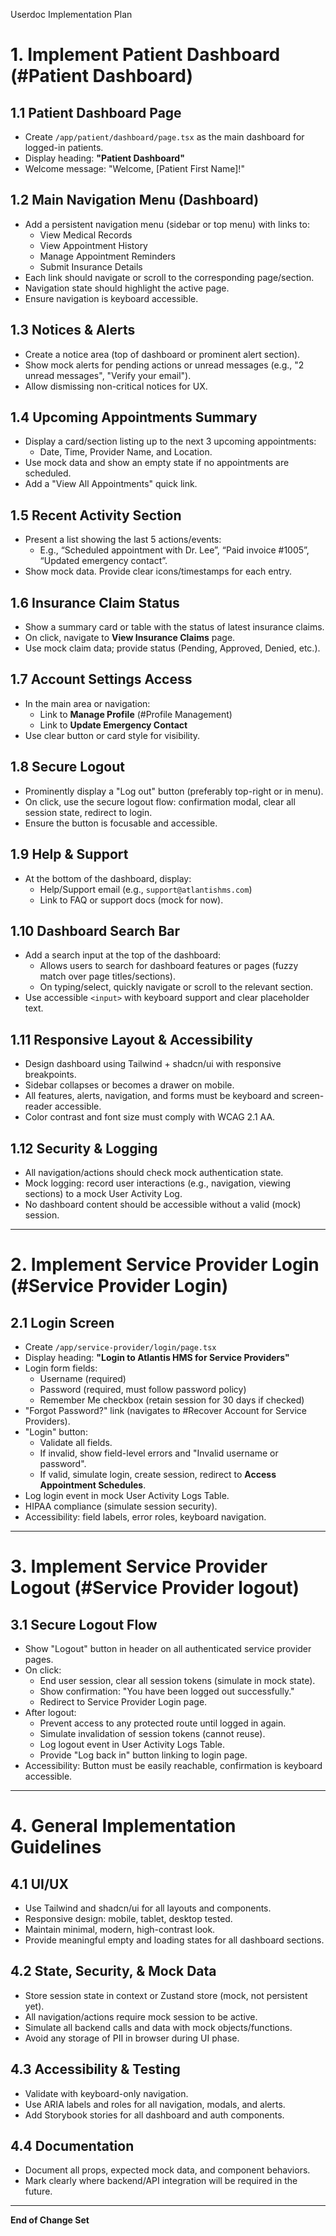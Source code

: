 Userdoc Implementation Plan

# 1. Implement Patient Dashboard (#Patient Dashboard)

## 1.1 Patient Dashboard Page
- Create `/app/patient/dashboard/page.tsx` as the main dashboard for logged-in patients.
- Display heading: **"Patient Dashboard"**
- Welcome message: "Welcome, [Patient First Name]!"

## 1.2 Main Navigation Menu (Dashboard)
- Add a persistent navigation menu (sidebar or top menu) with links to:
    - View Medical Records
    - View Appointment History
    - Manage Appointment Reminders
    - Submit Insurance Details
- Each link should navigate or scroll to the corresponding page/section.
- Navigation state should highlight the active page.
- Ensure navigation is keyboard accessible.

## 1.3 Notices & Alerts
- Create a notice area (top of dashboard or prominent alert section).
- Show mock alerts for pending actions or unread messages (e.g., "2 unread messages", "Verify your email").
- Allow dismissing non-critical notices for UX.

## 1.4 Upcoming Appointments Summary
- Display a card/section listing up to the next 3 upcoming appointments:
    - Date, Time, Provider Name, and Location.
- Use mock data and show an empty state if no appointments are scheduled.
- Add a "View All Appointments" quick link.

## 1.5 Recent Activity Section
- Present a list showing the last 5 actions/events:
    - E.g., “Scheduled appointment with Dr. Lee”, “Paid invoice #1005”, “Updated emergency contact”.
- Show mock data. Provide clear icons/timestamps for each entry.

## 1.6 Insurance Claim Status
- Show a summary card or table with the status of latest insurance claims.
- On click, navigate to **View Insurance Claims** page.
- Use mock claim data; provide status (Pending, Approved, Denied, etc.).

## 1.7 Account Settings Access
- In the main area or navigation:
    - Link to **Manage Profile** (#Profile Management)
    - Link to **Update Emergency Contact**
- Use clear button or card style for visibility.

## 1.8 Secure Logout
- Prominently display a "Log out" button (preferably top-right or in menu).
- On click, use the secure logout flow: confirmation modal, clear all session state, redirect to login.
- Ensure the button is focusable and accessible.

## 1.9 Help & Support
- At the bottom of the dashboard, display:
    - Help/Support email (e.g., `support@atlantishms.com`)
    - Link to FAQ or support docs (mock for now).

## 1.10 Dashboard Search Bar
- Add a search input at the top of the dashboard:
    - Allows users to search for dashboard features or pages (fuzzy match over page titles/sections).
    - On typing/select, quickly navigate or scroll to the relevant section.
- Use accessible `<input>` with keyboard support and clear placeholder text.

## 1.11 Responsive Layout & Accessibility
- Design dashboard using Tailwind + shadcn/ui with responsive breakpoints.
- Sidebar collapses or becomes a drawer on mobile.
- All features, alerts, navigation, and forms must be keyboard and screen-reader accessible.
- Color contrast and font size must comply with WCAG 2.1 AA.

## 1.12 Security & Logging
- All navigation/actions should check mock authentication state.
- Mock logging: record user interactions (e.g., navigation, viewing sections) to a mock User Activity Log.
- No dashboard content should be accessible without a valid (mock) session.

---

# 2. Implement Service Provider Login (#Service Provider Login)

## 2.1 Login Screen
- Create `/app/service-provider/login/page.tsx`
- Display heading: **"Login to Atlantis HMS for Service Providers"**
- Login form fields:
    - Username (required)
    - Password (required, must follow password policy)
    - Remember Me checkbox (retain session for 30 days if checked)
- "Forgot Password?" link (navigates to #Recover Account for Service Providers).
- "Login" button:
    - Validate all fields.
    - If invalid, show field-level errors and "Invalid username or password".
    - If valid, simulate login, create session, redirect to **Access Appointment Schedules**.
- Log login event in mock User Activity Logs Table.
- HIPAA compliance (simulate session security).
- Accessibility: field labels, error roles, keyboard navigation.

---

# 3. Implement Service Provider Logout (#Service Provider logout)

## 3.1 Secure Logout Flow
- Show "Logout" button in header on all authenticated service provider pages.
- On click:
    - End user session, clear all session tokens (simulate in mock state).
    - Show confirmation: "You have been logged out successfully."
    - Redirect to Service Provider Login page.
- After logout:
    - Prevent access to any protected route until logged in again.
    - Simulate invalidation of session tokens (cannot reuse).
    - Log logout event in User Activity Logs Table.
    - Provide "Log back in" button linking to login page.
- Accessibility: Button must be easily reachable, confirmation is keyboard accessible.

---

# 4. General Implementation Guidelines

## 4.1 UI/UX
- Use Tailwind and shadcn/ui for all layouts and components.
- Responsive design: mobile, tablet, desktop tested.
- Maintain minimal, modern, high-contrast look.
- Provide meaningful empty and loading states for all dashboard sections.

## 4.2 State, Security, & Mock Data
- Store session state in context or Zustand store (mock, not persistent yet).
- All navigation/actions require mock session to be active.
- Simulate all backend calls and data with mock objects/functions.
- Avoid any storage of PII in browser during UI phase.

## 4.3 Accessibility & Testing
- Validate with keyboard-only navigation.
- Use ARIA labels and roles for all navigation, modals, and alerts.
- Add Storybook stories for all dashboard and auth components.

## 4.4 Documentation
- Document all props, expected mock data, and component behaviors.
- Mark clearly where backend/API integration will be required in the future.

---

**End of Change Set**
